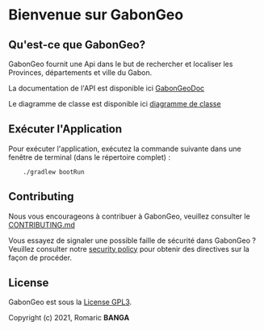 
# Bienvenue sur GabonGeo

## Qu'est-ce que GabonGeo?

GabonGeo fournit une Api dans le but de rechercher et localiser les Provinces, départements et ville du Gabon.

La documentation de l'API est disponible ici [GabonGeoDoc](https://gabongeo.herokuapp.com/swagger-ui.html)

Le diagramme de classe est disponible ici [diagramme de classe](https://github.com/bangaromaric/api-geo/blob/main/doc/diagrammes/diagramme_de_classes.png)

## Exécuter l'Application

Pour exécuter l'application, exécutez la commande suivante dans une fenêtre de terminal (dans le répertoire complet) :

        ./gradlew bootRun

## Contributing

Nous vous encourageons à contribuer à GabonGeo, veuillez consulter le [CONTRIBUTING.md](CONTRIBUTING.md)

Vous essayez de signaler une possible faille de sécurité dans GabonGeo ? Veuillez consulter notre [security policy](SECURITY.md) pour obtenir des directives sur la façon de procéder.
## License

GabonGeo est sous la [License GPL3](https://opensource.org/licenses/GPL-3.0).

Copyright (c) 2021, Romaric **BANGA**